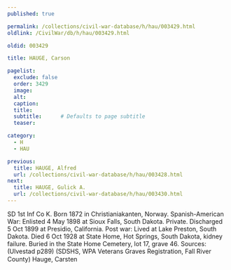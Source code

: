 ```yaml
---
published: true

permalink: /collections/civil-war-database/h/hau/003429.html
oldlink: /CivilWar/db/h/hau/003429.html

oldid: 003429

title: HAUGE, Carson

pagelist:
  exclude: false
  order: 3429
  image: 
  alt:
  caption:
  title:
  subtitle:      # Defaults to page subtitle
  teaser:

category: 
  - H 
  - HAU

previous:
  title: HAUGE, Alfred
  url: /collections/civil-war-database/h/hau/003428.html  
next:
  title: HAUGE, Gulick A.
  url: /collections/civil-war-database/h/hau/003430.html   
---
```

SD 1st Inf Co K. Born 1872 in Christianiakanten, Norway. Spanish-American War: Enlisted 4 May 1898 at Sioux Falls, South Dakota. Private. Discharged 5 Oct 1899 at Presidio, California. Post war: Lived at Lake Preston, South Dakota. Died 6 Oct 1928 at State Home, Hot Springs, South Dakota, kidney failure. Buried in the State Home Cemetery, lot 17, grave 46. Sources: (Ulvestad p289) (SDSHS, WPA Veterans Graves Registration, Fall River County) &#147;Hauge, Carsten&#148;